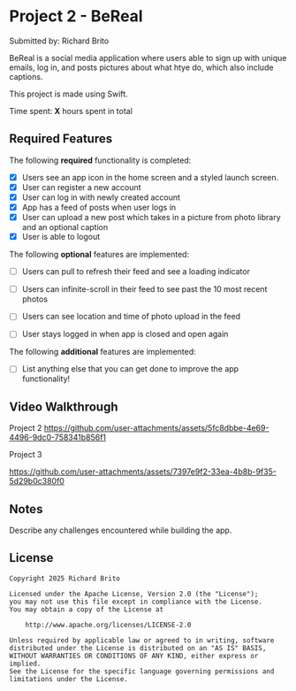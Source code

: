 # Project 2 - BeReal

Submitted by: Richard Brito

BeReal is a social media application where users able to sign up with unique emails, log in, and posts pictures about what htye do, which also include captions.

This project is made using Swift.

Time spent: **X** hours spent in total

## Required Features

The following **required** functionality is completed:

- [X] Users see an app icon in the home screen and a styled launch screen.
- [X] User can register a new account
- [X] User can log in with newly created account
- [X] App has a feed of posts when user logs in
- [X] User can upload a new post which takes in a picture from photo library and an optional caption	
- [X] User is able to logout	
 
The following **optional** features are implemented:

- [ ] Users can pull to refresh their feed and see a loading indicator
- [ ] Users can infinite-scroll in their feed to see past the 10 most recent photos
- [ ] Users can see location and time of photo upload in the feed	
- [ ] User stays logged in when app is closed and open again	


The following **additional** features are implemented:

- [ ] List anything else that you can get done to improve the app functionality!

## Video Walkthrough
Project 2
https://github.com/user-attachments/assets/5fc8dbbe-4e69-4496-9dc0-758341b856f1

Project 3

https://github.com/user-attachments/assets/7397e9f2-33ea-4b8b-9f35-5d29b0c380f0


## Notes

Describe any challenges encountered while building the app.

## License

    Copyright 2025 Richard Brito

    Licensed under the Apache License, Version 2.0 (the "License");
    you may not use this file except in compliance with the License.
    You may obtain a copy of the License at

        http://www.apache.org/licenses/LICENSE-2.0

    Unless required by applicable law or agreed to in writing, software
    distributed under the License is distributed on an "AS IS" BASIS,
    WITHOUT WARRANTIES OR CONDITIONS OF ANY KIND, either express or implied.
    See the License for the specific language governing permissions and
    limitations under the License.
